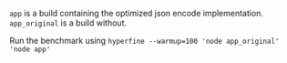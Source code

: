 `app` is a build containing the optimized json encode implementation.
`app_original` is a build without.

Run the benchmark using `hyperfine --warmup=100 'node app_original' 'node app'`
